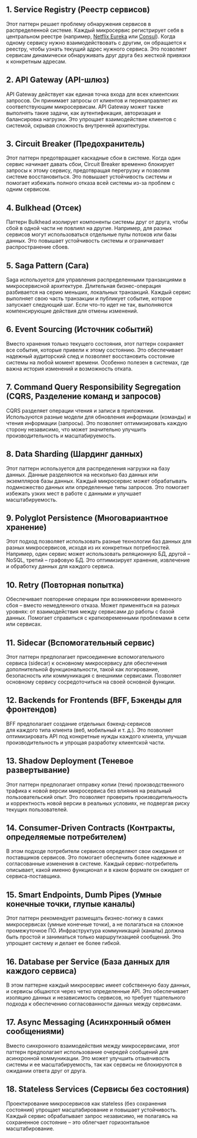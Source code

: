 ## 1. Service Registry (Реестр сервисов)

Этот паттерн решает проблему обнаружения сервисов в распределенной системе. Каждый микросервис регистрирует себя в центральном реестре (например, [Netflix Eureka](https://github.com/Netflix/eureka) или [Consul](https://github.com/hashicorp/consul/)). Когда одному сервису нужно взаимодействовать с другим, он обращается к реестру, чтобы узнать текущий адрес нужного сервиса. Это позволяет сервисам динамически обнаруживать друг друга без жесткой привязки к конкретным адресам.

## 2. API Gateway (API-шлюз)

API Gateway действует как единая точка входа для всех клиентских запросов. Он принимает запросы от клиентов и перенаправляет их соответствующим микросервисам. API Gateway может также выполнять такие задачи, как аутентификация, авторизация и балансировка нагрузки. Это упрощает взаимодействие клиентов с системой, скрывая сложность внутренней архитектуры.

## 3. Circuit Breaker (Предохранитель)

Этот паттерн предотвращает каскадные сбои в системе. Когда один сервис начинает давать сбои, Circuit Breaker временно блокирует запросы к этому сервису, предотвращая перегрузку и позволяя системе восстановиться. Это повышает устойчивость системы и помогает избежать полного отказа всей системы из-за проблем с одним сервисом.

## 4. Bulkhead (Отсек)

Паттерн Bulkhead изолирует компоненты системы друг от друга, чтобы сбой в одной части не повлиял на другие. Например, для разных сервисов могут использоваться отдельные пулы потоков или базы данных. Это повышает устойчивость системы и ограничивает распространение сбоев.

## 5. Saga Pattern (Сага)

Saga используется для управления распределенными транзакциями в микросервисной архитектуре. Длительная бизнес-операция разбивается на серию меньших, локальных транзакций. Каждый сервис выполняет свою часть транзакции и публикует событие, которое запускает следующий шаг. Если что-то идет не так, выполняются компенсирующие действия для отмены изменений.

## 6. Event Sourcing (Источник событий)

Вместо хранения только текущего состояния, этот паттерн сохраняет все события, которые привели к этому состоянию. Это обеспечивает надежный аудиторский след и позволяет восстановить состояние системы на любой момент времени. Особенно полезен в системах, где важна история изменений и возможность отката.

## 7. Command Query Responsibility Segregation (CQRS, Разделение команд и запросов)

CQRS разделяет операции чтения и записи в приложении. Используются разные модели для обновления информации (команды) и чтения информации (запросы). Это позволяет оптимизировать каждую сторону независимо, что может значительно улучшить производительность и масштабируемость.

## 8. Data Sharding (Шардинг данных)

Этот паттерн используется для распределения нагрузки на базу данных. Данные разделяются на несколько баз данных или экземпляров базы данных. Каждый микросервис может обрабатывать подмножество данных или определенные типы запросов. Это помогает избежать узких мест в работе с данными и улучшает масштабируемость.

## 9. Polyglot Persistence (Многовариантное хранение)

Этот подход позволяет использовать разные технологии баз данных для разных микросервисов, исходя из их конкретных потребностей. Например, один сервис может использовать реляционную БД, другой – NoSQL, третий – графовую БД. Это оптимизирует хранение, извлечение и обработку данных для каждого сервиса.

## 10. Retry (Повторная попытка)

Обеспечивает повторение операции при возникновении временного сбоя – вместо немедленного отказа. Может применяться на разных уровнях: от взаимодействия между сервисами до работы с базой данных. Помогает справиться с кратковременными проблемами в сети или сервисах.

## 11. Sidecar (Вспомогательный сервис)

Этот паттерн предполагает присоединение вспомогательного сервиса (sidecar) к основному микросервису для обеспечения дополнительной функциональности, такой как логирование, безопасность или коммуникация с внешними сервисами. Позволяет основному сервису сосредоточиться на своей основной функции.

## 12. Backends for Frontends (BFF, Бэкенды для фронтендов)

BFF предполагает создание отдельных бэкенд-сервисов для каждого типа клиента (веб, мобильный и т. д.). Это позволяет оптимизировать API под конкретные нужды каждого клиента, улучшая производительность и упрощая разработку клиентской части.

## 13. Shadow Deployment (Теневое развертывание)

Этот паттерн предполагает отправку копии (тени) производственного трафика к новой версии микросервиса без влияния на реальный пользовательский опыт. Это позволяет проверить производительность и корректность новой версии в реальных условиях, не подвергая риску текущих пользователей.

## 14. Consumer-Driven Contracts (Контракты, определяемые потребителем)

В этом подходе потребители сервисов определяют свои ожидания от поставщиков сервисов. Это помогает обеспечить более надежные и согласованные изменения в системе. Каждый сервис-потребитель описывает, какой именно функционал и в каком формате он ожидает от сервиса-поставщика.

## 15. Smart Endpoints, Dumb Pipes (Умные конечные точки, глупые каналы)

Этот паттерн рекомендует размещать бизнес-логику в самих микросервисах (умные конечные точки), а не полагаться на сложное промежуточное ПО. Инфраструктура коммуникаций (каналы) должна быть простой и заниматься только маршрутизацией сообщений. Это упрощает систему и делает ее более гибкой.

## 16. Database per Service (База данных для каждого сервиса)

В этом паттерне каждый микросервис имеет собственную базу данных, и сервисы общаются через четко определенные API. Это обеспечивает изоляцию данных и независимость сервисов, но требует тщательного подхода к обеспечению согласованности данных между сервисами.

## 17. Async Messaging (Асинхронный обмен сообщениями)

Вместо синхронного взаимодействия между микросервисами, этот паттерн предполагает использование очередей сообщений для асинхронной коммуникации. Это может улучшить отзывчивость системы и ее масштабируемость, так как сервисы не блокируются в ожидании ответа друг от друга.

## 18. Stateless Services (Сервисы без состояния)

Проектирование микросервисов как stateless (без сохранения состояния) упрощает масштабирование и повышает устойчивость. Каждый сервис обрабатывает запрос независимо, не полагаясь на сохраненное состояние – это облегчает горизонтальное масштабирование.